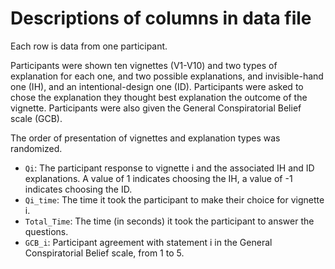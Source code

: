 # Descriptions of columns in data file

Each row is data from one participant. 

Participants were shown ten vignettes (V1-V10) and two types of explanation for each one, and two possible explanations, and invisible-hand one (IH), and an intentional-design one (ID). Participants were asked to chose the explanation they thought best explanation the outcome of the vignette. Participants were also given the General Conspiratorial Belief scale (GCB).

The order of presentation of vignettes and explanation types was randomized. 

* `Qi`: The participant response to vignette i and the associated IH and ID explanations. A value of 1 indicates choosing the IH, a value of -1 indicates choosing the ID. 
* `Qi_time`: The time it took the participant to make their choice for vignette i. 
* `Total_Time`: The time (in seconds) it took the participant to answer the questions. 
* `GCB_i`: Participant agreement with statement i in the General Conspiratorial Belief scale, from 1 to 5.  
